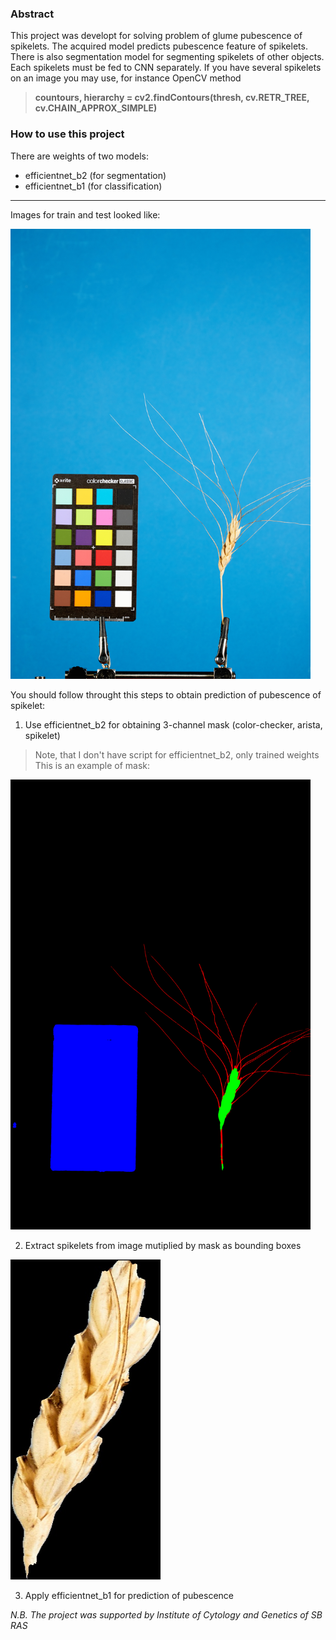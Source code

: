 ### Abstract
This project was developt for solving problem of glume pubescence of spikelets. The acquired model predicts pubescence feature of spikelets.
There is also segmentation model for segmenting spikelets of other objects. Each spikelets must be fed to CNN separately.
If you have several spikelets on an image you may use, for instance OpenCV method

> **countours, hierarchy = cv2.findContours(thresh, cv.RETR_TREE, cv.CHAIN_APPROX_SIMPLE)**

### How to use this project
There are weights of two models:
  - efficientnet_b2 (for segmentation)
  - efficientnet_b1 (for classification)

---
Images for train and test looked like:

<img src="https://github.com/StuffyMonkey/Glume-pubescence-prediction-of-spikelets/blob/main/Data/28n4_3_{V-21}_pubesc.jpg" width="480" height="720">

You should follow throught this steps to obtain prediction of pubescence of spikelet:
1) Use efficientnet_b2 for obtaining 3-channel mask (color-checker, arista, spikelet)
> Note, that I don't have script for efficientnet_b2, only trained weights
This is an example of mask:

<img src="https://github.com/StuffyMonkey/Glume-pubescence-prediction-of-spikelets/blob/main/Data/28n4_3_{V-21}.png" width="480" height="720">

2) Extract spikelets from image mutiplied by mask as bounding boxes

<img src="https://github.com/StuffyMonkey/Glume-pubescence-prediction-of-spikelets/blob/main/Data/28n4_3_{V-21}.jpg" width="240" height="512">

3) Apply efficientnet_b1 for prediction of pubescence

*N.B. The project was supported by Institute of Cytology and Genetics of SB RAS*
